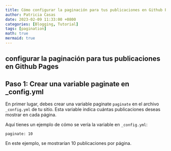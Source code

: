 ```yaml
---
title: Cómo configurar la paginación para tus publicaciones en Github Pages
author: Patricia Casas
date: 2023-02-09 11:33:00 +0800
categories: [Blogging, Tutorial]
tags: [pagination]
math: true
mermaid: true
---
```


## configurar la paginación para tus publicaciones en Github Pages

<h2 data-toc-skip>Paso 1:  Crear una variable paginate en _config.yml</h2>

En primer lugar, debes crear una variable paginate `paginate` en el archivo `_config.yml` de tu sitio. Esta variable indica cuántas publicaciones deseas mostrar en cada página.

Aquí tienes un ejemplo de cómo se vería la variable en `_config.yml`:

```
paginate: 10

```
En este ejemplo, se mostrarían 10 publicaciones por página.





